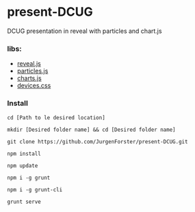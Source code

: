 # present-DCUG
DCUG presentation in reveal with particles and chart.js

### libs:
- [reveal.js](https://revealjs.com/#/)
- [particles.js](https://vincentgarreau.com/particles.js/)
- [charts.js](http://www.chartjs.org/)
- [devices.css](https://picturepan2.github.io/devices.css/)

### Install
```
cd [Path to le desired location]

mkdir [Desired folder name] && cd [Desired folder name]

git clone https://github.com/JurgenForster/present-DCUG.git

npm install

npm update

npm i -g grunt

npm i -g grunt-cli

grunt serve
```